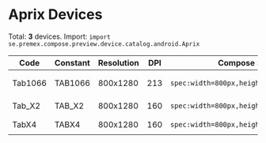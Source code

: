 # Aprix Devices

Total: **3** devices. Import: `import se.premex.compose.preview.device.catalog.android.Aprix`

| Code | Constant | Resolution | DPI | Compose Spec | Preview Usage |
|------|----------|------------|-----|-------------|---------------|
| Tab1066 | TAB1066 | 800x1280 | 213 | `spec:width=800px,height=1280px,dpi=213` | `@Preview(device = Aprix.TAB1066)` |
| Tab_X2 | TAB_X2 | 800x1280 | 160 | `spec:width=800px,height=1280px,dpi=160` | `@Preview(device = Aprix.TAB_X2)` |
| TabX4 | TABX4 | 800x1280 | 160 | `spec:width=800px,height=1280px,dpi=160` | `@Preview(device = Aprix.TABX4)` |

<!-- Generated automatically. Do not edit manually. -->
